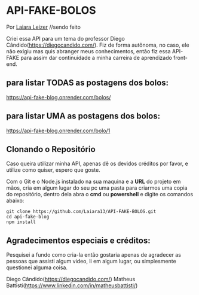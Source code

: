 # API-FAKE-BOLOS

Por [Laiara Leizer](https://github.com/Laiara13/Laiara-Leizer) //sendo feito


Criei essa API para um tema do professor Diego Cândido(https://diegocandido.com/). 
Fiz de forma autônoma, no caso, ele não exigiu mas quis abranger meus conhecimentos, então fiz essa API-FAKE para assim dar continuidade a minha carreira de aprendizado front-end.

## para listar TODAS as postagens dos bolos:

https://api-fake-blog.onrender.com/bolos/

## para listar UMA as postagens dos bolos:

https://api-fake-blog.onrender.com/bolo/1

## Clonando o Repositório ##
Caso queira utilizar minha API, apenas dê os devidos créditos por favor, e utilize como quiser, espero que goste.

Com o Git e o Node.js instalado na sua maquina e a **URL** do projeto em mãos, cria em algum lugar do seu pc uma pasta para criarmos uma copia do repositório, dentro dela abra o **cmd** ou **powershell** e digite os comandos abaixo:
```
git clone https://github.com/Laiara13/API-FAKE-BOLOS.git
cd api-fake-blog
npm install
```

## Agradecimentos especiais e créditos:  ##

Pesquisei a fundo como cria-la então gostaria apenas de agradecer as pessoas que assisti algum video, li em algum lugar,
ou simplesmente questionei alguma coisa.

Diego Cândido(https://diegocandido.com/) 
Matheus Battisti(https://www.linkedin.com/in/matheusbattisti/)
